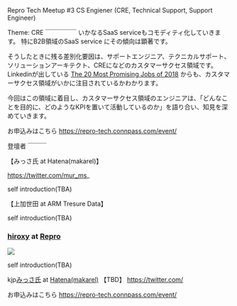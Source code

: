 Repro Tech Meetup #3 CS Engiener (CRE, Technical Support, Support Engineer)

Theme: CRE
￣￣￣￣￣
いかなるSaaS serviceもコモディティ化していきます。
特にB2B領域のSaaS service にその傾向は顕著です。

そうしたときに残る差別化要因は、サポートエンジニア、テクニカルサポート、ソリューションアーキテクト、CREになどのカスタマーサクセス領域です。
Linkedinが出している [The 20 Most Promising Jobs of 2018](https://business.linkedin.com/talent-solutions/blog/trends-and-research/2018/the-20-most-promising-jobs-of-2018) からも、カスタマーサクセス領域がいかに注目されているかわかります。

今回はこの領域に着目し、カスタマーサクセス領域のエンジニアは、「どんなことを目的に、どのようなKPIを置いて活動しているのか」を語り合い、知見を深めていきます。

お申込みはこちら https://repro-tech.connpass.com/event/

登壇者
￣￣￣

【みっさ氏 at Hatena(makarel)】

https://twitter.com/mur_ms_

self introduction(TBA)

【上加世田 at ARM Tresure Data】

self introduction(TBA)

### [hiroxy](https://twitter.com/hiroxyy_) at [Repro](https://repro.io)

![](https://pbs.twimg.com/profile_images/713208870118629376/kP-o1mQ5_200x200.jpg)

self introduction(TBA)


kjp[みっさ氏](https://twitter.com/mur_ms_) at [Hatena(makarel)](http://hatenacorp.jp/)
【TBD】
https://twitter.com/

お申込みはこちら https://repro-tech.connpass.com/event/
